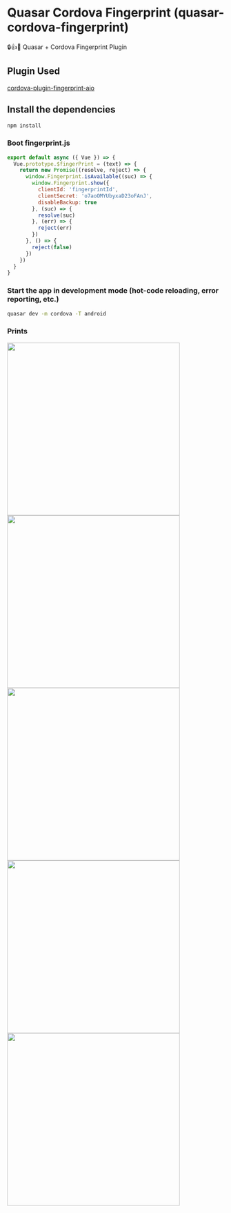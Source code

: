 # Quasar Cordova Fingerprint (quasar-cordova-fingerprint)

🔒👍📱 Quasar + Cordova Fingerprint Plugin

## Plugin Used

[cordova-plugin-fingerprint-aio](https://www.npmjs.com/package/cordova-plugin-fingerprint-aio)


## Install the dependencies
```bash
npm install
```

### Boot **fingerprint.js**

```javascript
export default async ({ Vue }) => {
  Vue.prototype.$fingerPrint = (text) => {
    return new Promise((resolve, reject) => {
      window.Fingerprint.isAvailable((suc) => {
        window.Fingerprint.show({
          clientId: 'fingerprintId',
          clientSecret: 'o7aoOMYUbyxaD23oFAnJ',
          disableBackup: true
        }, (suc) => {
          resolve(suc)
        }, (err) => {
          reject(err)
        })
      }, () => {
        reject(false)
      })
    })
  }
}
```

### Start the app in development mode (hot-code reloading, error reporting, etc.)
```bash
quasar dev -m cordova -T android
```

### Prints

<img src="https://github.com/patrickmonteiro/quasar-cordova-fingerprint/blob/master/docs/fp1.jpeg?raw=true&"  height="400">

<img src="https://github.com/patrickmonteiro/quasar-cordova-fingerprint/blob/master/docs/fp2.jpeg?raw=true" height="400">

<img src="https://github.com/patrickmonteiro/quasar-cordova-fingerprint/blob/master/docs/fp3.jpeg?raw=true" height="400">

<img src="https://github.com/patrickmonteiro/quasar-cordova-fingerprint/blob/master/docs/fp4.jpeg?raw=true" height="400">

<img src="https://github.com/patrickmonteiro/quasar-cordova-fingerprint/blob/master/docs/fp5.jpeg?raw=true" height="400">

